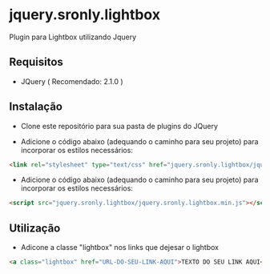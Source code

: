 jquery.sronly.lightbox
======================

Plugin para Lightbox utilizando Jquery

Requisitos
--------------
- JQuery ( Recomendado: 2.1.0 )


Instalação
--------------

- Clone este repositório para sua pasta de plugins do JQuery

- Adicione o código abaixo (adequando o caminho para seu projeto) para incorporar os estilos necessários:
```html
<link rel="stylesheet" type="text/css" href="jquery.sronly.lightbox/jquery.sronly.lightbox.min.css">
```

- Adicione o código abaixo (adequando o caminho para seu projeto) para incorporar os estilos necessários:
```html
<script src="jquery.sronly.lightbox/jquery.sronly.lightbox.min.js"></script>
```

Utilização
--------------
- Adicone a classe "lightbox" nos links que dejesar o lightbox
```html
<a class="lightbox" href="URL-DO-SEU-LINK-AQUI">TEXTO DO SEU LINK AQUI</a>
```